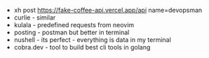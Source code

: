 - xh post https://fake-coffee-api.vercel.app/api name=devopsman
- curlie - similar 
- kulala - predefined requests from neovim
- posting - postman but better in terminal
- nushell - its perfect - everything is data in my terminal
- cobra.dev - tool to build best cli tools in golang